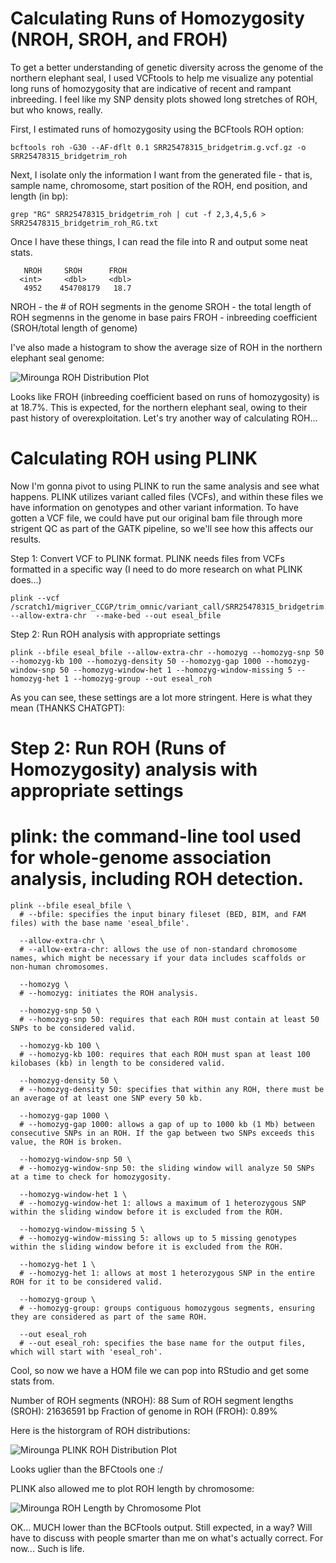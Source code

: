 # Calculating Runs of Homozygosity (NROH, SROH, and FROH)
To get a better understanding of genetic diversity across the genome of the northern elephant seal, I used VCFtools to help me visualize any potential long runs of homozygosity that are indicative of recent and rampant inbreeding. I feel like my SNP density plots showed long stretches of ROH, but who knows, really. 

First, I estimated runs of homozygosity using the BCFtools ROH option: 

    bcftools roh -G30 --AF-dflt 0.1 SRR25478315_bridgetrim.g.vcf.gz -o SRR25478315_bridgetrim_roh
Next, I isolate only the information I want from the generated file - that is, sample name, chromosome, start position of the ROH, end position, and length (in bp):

    grep "RG" SRR25478315_bridgetrim_roh | cut -f 2,3,4,5,6 > SRR25478315_bridgetrim_roh_RG.txt
Once I have these things, I can read the file into R and output some neat stats. 

       NROH     SROH      FROH
      <int>     <dbl>     <dbl>
       4952    454708179   18.7

NROH - the # of ROH segments in the genome
SROH - the total length of ROH segmenns in the genome in base pairs
FROH - inbreeding coefficient (SROH/total length of genome) 

I've also made a histogram to show the average size of ROH in the northern elephant seal genome: 

![Mirounga ROH Distribution Plot](https://github.com/user-attachments/assets/6ec35b52-338a-44bb-9123-15850e51db91)

Looks like FROH (inbreeding coefficient based on runs of homozygosity) is at 18.7%. This is expected, for the northern elephant seal, owing to their past history of overexploitation. Let's try another way of calculating ROH...

# Calculating ROH using PLINK 

Now I'm gonna pivot to using PLINK to run the same analysis and see what happens. PLINK utilizes variant called files (VCFs), and within these files we have information on genotypes and other variant information. To have gotten a VCF file, we could have put our original bam file through more strigent QC as part of the GATK pipeline, so we'll see how this affects our results. 

Step 1: Convert VCF to PLINK format. PLINK needs files from VCFs formatted in a specific way (I need to do more research on what PLINK does...) 

    plink --vcf /scratch1/migriver_CCGP/trim_omnic/variant_call/SRR25478315_bridgetrim.g.vcf.gz --allow-extra-chr  --make-bed --out eseal_bfile

Step 2: Run ROH analysis with appropriate settings

    plink --bfile eseal_bfile --allow-extra-chr --homozyg --homozyg-snp 50 --homozyg-kb 100 --homozyg-density 50 --homozyg-gap 1000 --homozyg-window-snp 50 --homozyg-window-het 1 --homozyg-window-missing 5 --homozyg-het 1 --homozyg-group --out eseal_roh
As you can see, these settings are a lot more stringent. Here is what they mean (THANKS CHATGPT): 

# Step 2: Run ROH (Runs of Homozygosity) analysis with appropriate settings

# plink: the command-line tool used for whole-genome association analysis, including ROH detection.


    plink --bfile eseal_bfile \
      # --bfile: specifies the input binary fileset (BED, BIM, and FAM files) with the base name 'eseal_bfile'.
      
      --allow-extra-chr \
      # --allow-extra-chr: allows the use of non-standard chromosome names, which might be necessary if your data includes scaffolds or non-human chromosomes.
      
      --homozyg \
      # --homozyg: initiates the ROH analysis.
      
      --homozyg-snp 50 \
      # --homozyg-snp 50: requires that each ROH must contain at least 50 SNPs to be considered valid.
      
      --homozyg-kb 100 \
      # --homozyg-kb 100: requires that each ROH must span at least 100 kilobases (kb) in length to be considered valid.
      
      --homozyg-density 50 \
      # --homozyg-density 50: specifies that within any ROH, there must be an average of at least one SNP every 50 kb.
      
      --homozyg-gap 1000 \
      # --homozyg-gap 1000: allows a gap of up to 1000 kb (1 Mb) between consecutive SNPs in an ROH. If the gap between two SNPs exceeds this value, the ROH is broken.
      
      --homozyg-window-snp 50 \
      # --homozyg-window-snp 50: the sliding window will analyze 50 SNPs at a time to check for homozygosity.
      
      --homozyg-window-het 1 \
      # --homozyg-window-het 1: allows a maximum of 1 heterozygous SNP within the sliding window before it is excluded from the ROH.
      
      --homozyg-window-missing 5 \
      # --homozyg-window-missing 5: allows up to 5 missing genotypes within the sliding window before it is excluded from the ROH.
      
      --homozyg-het 1 \
      # --homozyg-het 1: allows at most 1 heterozygous SNP in the entire ROH for it to be considered valid.
      
      --homozyg-group \
      # --homozyg-group: groups contiguous homozygous segments, ensuring they are considered as part of the same ROH.
      
      --out eseal_roh
      # --out eseal_roh: specifies the base name for the output files, which will start with 'eseal_roh'.
Cool, so now we have a HOM file we can pop into RStudio and get some stats from. 

Number of ROH segments (NROH): 88 
Sum of ROH segment lengths (SROH): 21636591 bp
Fraction of genome in ROH (FROH): 0.89%

Here is the historgram of ROH distributions: 

![Mirounga PLINK ROH Distribution Plot](https://github.com/user-attachments/assets/ac2c7408-a1a5-4a6f-8e9c-4b958019d3ec)

Looks uglier than the BFCtools one :/ 

PLINK also allowed me to plot ROH length by chromosome: 

![Mirounga ROH Length by Chromosome Plot](https://github.com/user-attachments/assets/a78da517-652d-43a7-8961-d3f352bfd7d7)


OK... MUCH lower than the BCFtools output. Still expected, in a way? Will have to discuss with people smarter than me on what's actually correct. For now... Such is life. 
